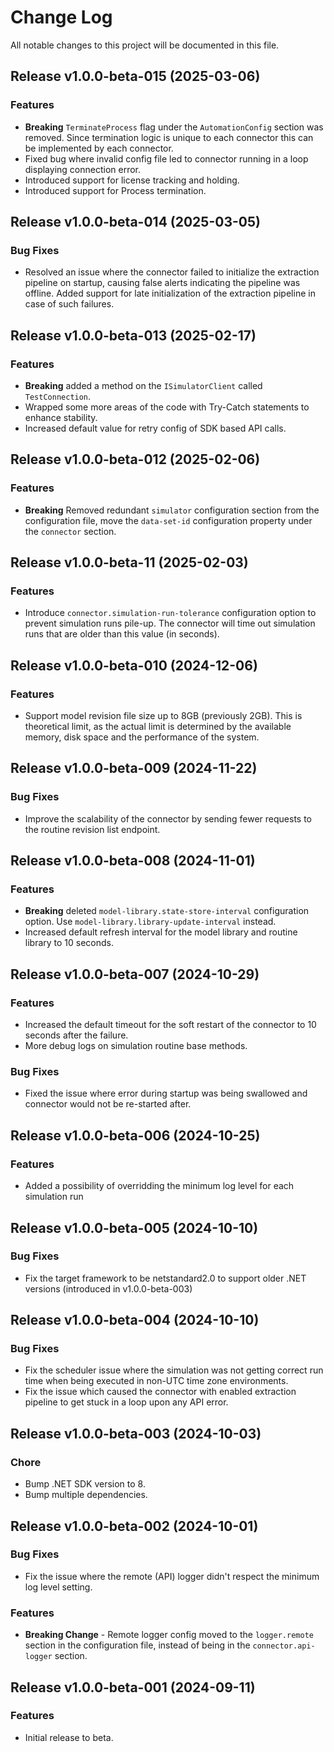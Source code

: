 # Change Log

All notable changes to this project will be documented in this file.

## Release v1.0.0-beta-015 (2025-03-06)

### Features

* **Breaking** `TerminateProcess` flag under the `AutomationConfig` section was removed. Since termination logic is unique to each connector this can be implemented by each connector.
* Fixed bug where invalid config file led to connector running in a loop displaying connection error.
* Introduced support for license tracking and holding.
* Introduced support for Process termination.

## Release v1.0.0-beta-014 (2025-03-05)

### Bug Fixes

* Resolved an issue where the connector failed to initialize the extraction pipeline on startup, causing false alerts indicating the pipeline was offline. Added support for late initialization of the extraction pipeline in case of such failures.

## Release v1.0.0-beta-013 (2025-02-17)

### Features

* **Breaking** added a method on the `ISimulatorClient` called `TestConnection`. 
* Wrapped some more areas of the code with Try-Catch statements to enhance stability.
* Increased default value for retry config of SDK based API calls.

## Release v1.0.0-beta-012 (2025-02-06)

### Features

* **Breaking** Removed redundant `simulator` configuration section from the configuration file, move the `data-set-id` configuration property under the `connector` section.

## Release v1.0.0-beta-11 (2025-02-03)

### Features

* Introduce `connector.simulation-run-tolerance` configuration option to prevent simulation runs pile-up. The connector will time out simulation runs that are older than this value (in seconds).

## Release v1.0.0-beta-010 (2024-12-06)

### Features

* Support model revision file size up to 8GB (previously 2GB). This is theoretical limit, as the actual limit is determined by the available memory, disk space and the performance of the system.

## Release v1.0.0-beta-009 (2024-11-22)

### Bug Fixes

* Improve the scalability of the connector by sending fewer requests to the routine revision list endpoint.


## Release v1.0.0-beta-008 (2024-11-01)

### Features

* **Breaking** deleted `model-library.state-store-interval` configuration option. Use `model-library.library-update-interval` instead.
* Increased default refresh interval for the model library and routine library to 10 seconds.


## Release v1.0.0-beta-007 (2024-10-29)

### Features

* Increased the default timeout for the soft restart of the connector to 10 seconds after the failure.
* More debug logs on simulation routine base methods.

### Bug Fixes

* Fixed the issue where error during startup was being swallowed and connector would not be re-started after.


## Release v1.0.0-beta-006 (2024-10-25)

### Features

* Added a possibility of overridding the minimum log level for each simulation run

## Release v1.0.0-beta-005 (2024-10-10)

### Bug Fixes

* Fix the target framework to be netstandard2.0 to support older .NET versions (introduced in v1.0.0-beta-003)


## Release v1.0.0-beta-004 (2024-10-10)

### Bug Fixes

* Fix the scheduler issue where the simulation was not getting correct run time when being executed in non-UTC time zone environments.
* Fix the issue which caused the connector with enabled extraction pipeline to get stuck in a loop upon any API error.


## Release v1.0.0-beta-003 (2024-10-03)

### Chore

* Bump .NET SDK version to 8.
* Bump multiple dependencies.


## Release v1.0.0-beta-002 (2024-10-01)

### Bug Fixes

* Fix the issue where the remote (API) logger didn't respect the minimum log level setting.

### Features

* **Breaking Change** - Remote logger config moved to the `logger.remote` section in the configuration file, instead of being in the `connector.api-logger` section.


## Release v1.0.0-beta-001 (2024-09-11)

### Features

* Initial release to beta.
